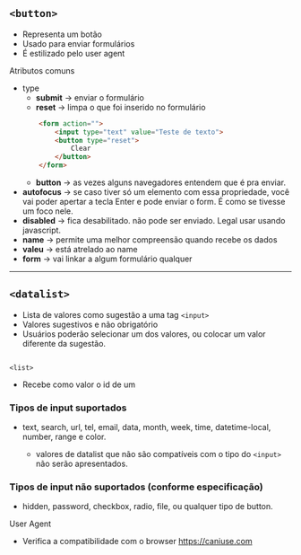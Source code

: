 ## `<button>`

- Representa um botão
- Usado para enviar formulários
- É estilizado pelo user agent

Atributos comuns

- type
    - **submit** -> enviar o formulário
    - **reset** -> limpa o que foi inserido no formulário
    ```html
        <form action="">
            <input type="text" value="Teste de texto">
            <button type="reset">
                Clear
            </button>
        </form>
    ```
    - **button** -> as vezes alguns navegadores entendem que é pra enviar. 
- **autofocus** -> se caso tiver só um elemento com essa propriedade, você vai poder apertar a tecla Enter e pode enviar o form. É como se tivesse um foco nele.
- **disabled** -> fica desabilitado. não pode ser enviado. Legal usar usando javascript.
- **name** -> permite uma melhor compreensão quando recebe os dados
- **valeu** -> está atrelado ao name
- **form** -> vai linkar a algum formulário qualquer
---
## `<datalist>`

- Lista de valores como sugestão a uma tag `<input>`
- Valores sugestivos e não obrigatório
- Usuários poderão selecionar um dos valores, ou colocar um valor diferente da sugestão.

```html
```

`<list>`

- Recebe como valor o id de um <datalist> residente no mesmo documento.

### Tipos de input suportados

- text, search, url, tel, email, data, month, week, time, datetime-local, number, range e color.

    * valores de datalist que não são compatíveis com o tipo do `<input>` não serão apresentados.

### Tipos de input não suportados (conforme especificação)

- hidden, password, checkbox, radio, file, ou qualquer tipo de button.

User Agent

- Verifica a compatibilidade com o browser https://caniuse.com